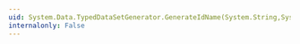 ```yaml
---
uid: System.Data.TypedDataSetGenerator.GenerateIdName(System.String,System.CodeDom.Compiler.ICodeGenerator)
internalonly: False
---
```

